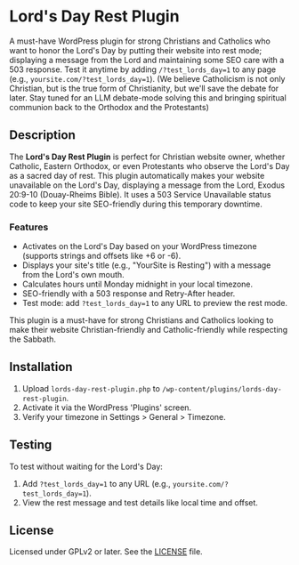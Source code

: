 # Lord's Day Rest Plugin

A must-have WordPress plugin for strong Christians and Catholics who want to honor the Lord's Day by putting their website into rest mode; displaying a message from the Lord and maintaining some SEO care with a 503 response. Test it anytime by adding `/?test_lords_day=1` to any page (e.g., `yoursite.com/?test_lords_day=1`). (We believe Catholicism is not only Christian, but is the true form of Christianity, but we'll save the debate for later. Stay tuned for an LLM debate-mode solving this and bringing spiritual communion back to the Orthodox and the Protestants)

## Description

The **Lord's Day Rest Plugin** is perfect for Christian website owner, whether Catholic, Eastern Orthodox, or even Protestants who observe the Lord's Day as a sacred day of rest. This plugin automatically makes your website unavailable on the Lord's Day, displaying a message from the Lord, Exodus 20:9-10 (Douay-Rheims Bible). It uses a 503 Service Unavailable status code to keep your site SEO-friendly during this temporary downtime.

### Features
- Activates on the Lord's Day based on your WordPress timezone (supports strings and offsets like +6 or -6).
- Displays your site's title (e.g., "YourSite is Resting") with a message from the Lord's own mouth.
- Calculates hours until Monday midnight in your local timezone.
- SEO-friendly with a 503 response and Retry-After header.
- Test mode: add `?test_lords_day=1` to any URL to preview the rest mode.

This plugin is a must-have for strong Christians and Catholics looking to make their website Christian-friendly and Catholic-friendly while respecting the Sabbath.

## Installation
1. Upload `lords-day-rest-plugin.php` to `/wp-content/plugins/lords-day-rest-plugin`.
2. Activate it via the WordPress 'Plugins' screen.
3. Verify your timezone in Settings > General > Timezone.

## Testing
To test without waiting for the Lord's Day:
1. Add `?test_lords_day=1` to any URL (e.g., `yoursite.com/?test_lords_day=1`).
2. View the rest message and test details like local time and offset.

## License
Licensed under GPLv2 or later. See the [LICENSE](LICENSE) file.